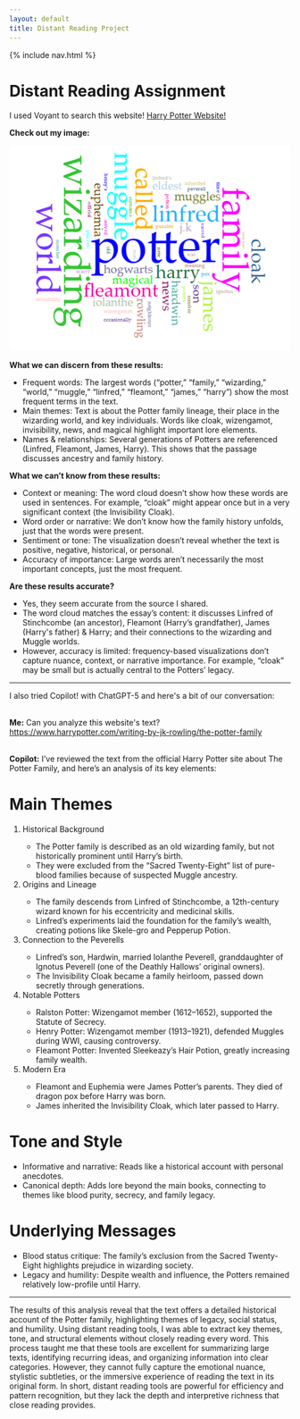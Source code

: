 ```yaml
---
layout: default
title: Distant Reading Project
---
```


{% include nav.html %}


# Distant Reading Assignment 

I used Voyant to search this website! [Harry Potter Website!](https://www.harrypotter.com/writing-by-jk-rowling/the-potter-family)

<b>Check out my image:</b>

![Harry Potter Image](harrypottervoyant.png)

<b>What we can discern from these results:</b>

<ul>

  <li>Frequent words: The largest words (“potter,” “family,” “wizarding,” “world,” “muggle,” “linfred,” “fleamont,” “james,” “harry”) show the most frequent terms in the text.</li>
  <li>Main themes: Text is about the Potter family lineage, their place in the wizarding world, and key individuals. Words like cloak, wizengamot, invisibility, news, and magical highlight important lore elements.</li>
  <li>Names & relationships: Several generations of Potters are referenced (Linfred, Fleamont, James, Harry). This shows that the passage discusses ancestry and family history.</li>

</ul>

<b>What we can’t know from these results:</b>

<ul>

  <li>Context or meaning: The word cloud doesn’t show how these words are used in sentences. For example, “cloak” might appear once but in a very significant context (the Invisibility Cloak).</li>
  <li>Word order or narrative: We don’t know how the family history unfolds, just that the words were present.</li>
  <li>Sentiment or tone: The visualization doesn’t reveal whether the text is positive, negative, historical, or personal.</li>
  <li>Accuracy of importance: Large words aren’t necessarily the most important concepts, just the most frequent.</li>
  
</ul>

<b>Are these results accurate?</b>

<ul>

<li>Yes, they seem accurate from the source I shared.</li>
<li>The word cloud matches the essay’s content: it discusses Linfred of Stinchcombe (an ancestor), Fleamont (Harry’s grandfather), James (Harry's father) & Harry; and their connections to the wizarding and Muggle worlds.</li>
<li>However, accuracy is limited: frequency-based visualizations don’t capture nuance, context, or narrative importance. For example, “cloak” may be small but is actually central to the Potters’ legacy.</li>
  
</ul>

---
I also tried Copilot! with ChatGPT-5 and here's a bit of our conversation:

<br><b>Me:</b> Can you analyze this website's text? https://www.harrypotter.com/writing-by-jk-rowling/the-potter-family

<br><b>Copilot:</b> I’ve reviewed the text from the official Harry Potter site about The Potter Family, and here’s an analysis of its key elements:

<h1>Main Themes</h1>

<ol>
  
  <li>Historical Background</li>
    
  <ul>
    
  <li>The Potter family is described as an old wizarding family, but not historically prominent until Harry’s birth.</li>

  <li>They were excluded from the “Sacred Twenty-Eight” list of pure-blood families because of suspected Muggle ancestry.</li>

  </ul>
  
  <li>Origins and Lineage</li>

  <ul>
    
  <li>The family descends from Linfred of Stinchcombe, a 12th-century wizard known for his eccentricity and medicinal skills.</li>

  <li>Linfred’s experiments laid the foundation for the family’s wealth, creating potions like Skele-gro and Pepperup Potion.</li>

  </ul>

  <li>Connection to the Peverells</li>

  <ul>
    
  <li>Linfred’s son, Hardwin, married Iolanthe Peverell, granddaughter of Ignotus Peverell (one of the Deathly Hallows’ original owners).</li>

  <li>The Invisibility Cloak became a family heirloom, passed down secretly through generations.</li>

  </ul>

  <li>Notable Potters</li>

  <ul>
    
  <li>Ralston Potter: Wizengamot member (1612–1652), supported the Statute of Secrecy.</li>

  <li>Henry Potter: Wizengamot member (1913–1921), defended Muggles during WWI, causing controversy.</li>

  <li>Fleamont Potter: Invented Sleekeazy’s Hair Potion, greatly increasing family wealth.</li>

  </ul>

  <li>Modern Era</li>

  <ul>
    
  <li>Fleamont and Euphemia were James Potter’s parents. They died of dragon pox before Harry was born.</li>

  <li>James inherited the Invisibility Cloak, which later passed to Harry.</li>

  </ul>

</ol>

<h1>Tone and Style</h1>
  <ul>
  
  <li>Informative and narrative: Reads like a historical account with personal anecdotes.</li>
  <li>Canonical depth: Adds lore beyond the main books, connecting to themes like blood purity, secrecy, and family legacy.</li>

  </ul>

<h1>Underlying Messages</h1>
  <ul>
    
  <li>Blood status critique: The family’s exclusion from the Sacred Twenty-Eight highlights prejudice in wizarding society.</li>
  <li>Legacy and humility: Despite wealth and influence, the Potters remained relatively low-profile until Harry.</li>
    
  </ul>

---
The results of this analysis reveal that the text offers a detailed historical account of the Potter family, highlighting themes of legacy, social status, and humility. Using distant reading tools, I was able to extract key themes, tone, and structural elements without closely reading every word. This process taught me that these tools are excellent for summarizing large texts, identifying recurring ideas, and organizing information into clear categories. However, they cannot fully capture the emotional nuance, stylistic subtleties, or the immersive experience of reading the text in its original form. In short, distant reading tools are powerful for efficiency and pattern recognition, but they lack the depth and interpretive richness that close reading provides.
